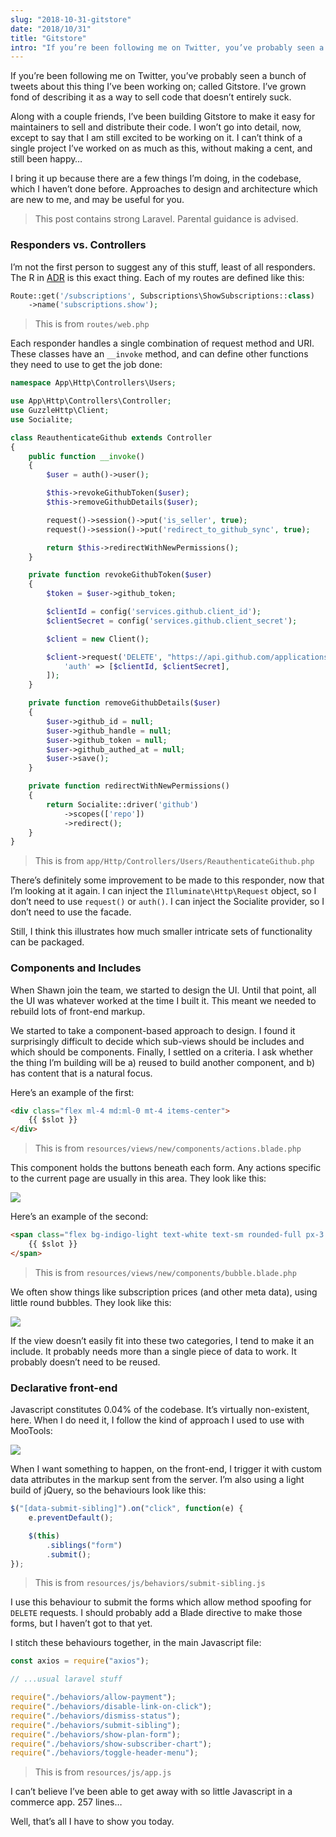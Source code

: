 ```yaml
---
slug: "2018-10-31-gitstore"
date: "2018/10/31"
title: "Gitstore"
intro: "If you’re been following me on Twitter, you’ve probably seen a bunch of tweets about this thing I’ve been working on; called Gitstore. I’ve grown fond of describing it as a way to sell code that doesn’t entirely suck."
---
```


If you’re been following me on Twitter, you’ve probably seen a bunch of tweets about this thing I’ve been working on; called Gitstore. I’ve grown fond of describing it as a way to sell code that doesn’t entirely suck.

Along with a couple friends, I’ve been building Gitstore to make it easy for maintainers to sell and distribute their code. I won’t go into detail, now, except to say that I am still excited to be working on it. I can’t think of a single project I’ve worked on as much as this, without making a cent, and still been happy…

I bring it up because there are a few things I’m doing, in the codebase, which I haven’t done before. Approaches to design and architecture which are new to me, and may be useful for you.

> This post contains strong Laravel. Parental guidance is advised.

### Responders vs. Controllers

I’m not the first person to suggest any of this stuff, least of all responders. The R in [ADR](https://en.wikipedia.org/wiki/Action%E2%80%93domain%E2%80%93responder) is this exact thing. Each of my routes are defined like this:

```php
Route::get('/subscriptions', Subscriptions\ShowSubscriptions::class)
    ->name('subscriptions.show');
```

> This is from `routes/web.php`

Each responder handles a single combination of request method and URI. These classes have an `__invoke` method, and can define other functions they need to use to get the job done:

```php
namespace App\Http\Controllers\Users;

use App\Http\Controllers\Controller;
use GuzzleHttp\Client;
use Socialite;

class ReauthenticateGithub extends Controller
{
    public function __invoke()
    {
        $user = auth()->user();

        $this->revokeGithubToken($user);
        $this->removeGithubDetails($user);

        request()->session()->put('is_seller', true);
        request()->session()->put('redirect_to_github_sync', true);

        return $this->redirectWithNewPermissions();
    }

    private function revokeGithubToken($user)
    {
        $token = $user->github_token;

        $clientId = config('services.github.client_id');
        $clientSecret = config('services.github.client_secret');

        $client = new Client();

        $client->request('DELETE', "https://api.github.com/applications/{$clientId}/tokens/{$token}", [
            'auth' => [$clientId, $clientSecret],
        ]);
    }

    private function removeGithubDetails($user)
    {
        $user->github_id = null;
        $user->github_handle = null;
        $user->github_token = null;
        $user->github_authed_at = null;
        $user->save();
    }

    private function redirectWithNewPermissions()
    {
        return Socialite::driver('github')
            ->scopes(['repo'])
            ->redirect();
    }
}
```

> This is from `app/Http/Controllers/Users/ReauthenticateGithub.php`

There’s definitely some improvement to be made to this responder, now that I’m looking at it again. I can inject the `Illuminate\Http\Request` object, so I don’t need to use `request()` or `auth()`. I can inject the Socialite provider, so I don’t need to use the facade.

Still, I think this illustrates how much smaller intricate sets of functionality can be packaged.

### Components and Includes

When Shawn join the team, we started to design the UI. Until that point, all the UI was whatever worked at the time I built it. This meant we needed to rebuild lots of front-end markup.

We started to take a component-based approach to design. I found it surprisingly difficult to decide which sub-views should be includes and which should be components. Finally, I settled on a criteria. I ask whether the thing I’m building will be a) reused to build another component, and b) has content that is a natural focus.

Here’s an example of the first:

```html
<div class="flex ml-4 md:ml-0 mt-4 items-center">
    {{ $slot }}
</div>
```

> This is from `resources/views/new/components/actions.blade.php`

This component holds the buttons beneath each form. Any actions specific to the current page are usually in this area. They look like this:

![](https://assertchris.io/images/2018-10-31-13-57-11.png)

Here’s an example of the second:

```html
<span class="flex bg-indigo-light text-white text-sm rounded-full px-3 py-1">
    {{ $slot }}
</span>
```

> This is from `resources/views/new/components/bubble.blade.php`

We often show things like subscription prices (and other meta data), using little round bubbles. They look like this:

![](https://assertchris.io/images/2018-10-31-14-16-30.png)

If the view doesn’t easily fit into these two categories, I tend to make it an include. It probably needs more than a single piece of data to work. It probably doesn’t need to be reused.

### Declarative front-end

Javascript constitutes 0.04% of the codebase. It’s virtually non-existent, here. When I do need it, I follow the kind of approach I used to use with MooTools:

![](https://assertchris.io/images/2018-10-31-14-22-30.png)

When I want something to happen, on the front-end, I trigger it with custom data attributes in the markup sent from the server. I’m also using a light build of jQuery, so the behaviours look like this:

```js
$("[data-submit-sibling]").on("click", function(e) {
    e.preventDefault();

    $(this)
        .siblings("form")
        .submit();
});
```

> This is from `resources/js/behaviors/submit-sibling.js`

I use this behaviour to submit the forms which allow method spoofing for `DELETE` requests. I should probably add a Blade directive to make those forms, but I haven’t got to that yet.

I stitch these behaviours together, in the main Javascript file:

```js
const axios = require("axios");

// ...usual laravel stuff

require("./behaviors/allow-payment");
require("./behaviors/disable-link-on-click");
require("./behaviors/dismiss-status");
require("./behaviors/submit-sibling");
require("./behaviors/show-plan-form");
require("./behaviors/show-subscriber-chart");
require("./behaviors/toggle-header-menu");
```

> This is from `resources/js/app.js`

I can’t believe I’ve been able to get away with so little Javascript in a commerce app. 257 lines…

Well, that’s all I have to show you today.
